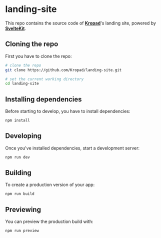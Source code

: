 # landing-site

This repo contains the source code of [**Kropad**](https://kropad.com)'s landing site, powered by [**SvelteKit**](https://kit.svelte.dev).

## Cloning the repo

First you have to clone the repo:

```bash
# clone the repo
git clone https://github.com/Kropad/landing-site.git

# set the current working directory
cd landing-site
```

## Installing dependencies

Before starting to develop, you have to install dependencies:

```bash
npm install
```

## Developing

Once you've installed dependencies, start a development server:

```bash
npm run dev
```

## Building

To create a production version of your app:

```bash
npm run build
```

## Previewing

You can preview the production build with:

```bash
npm run preview
```

